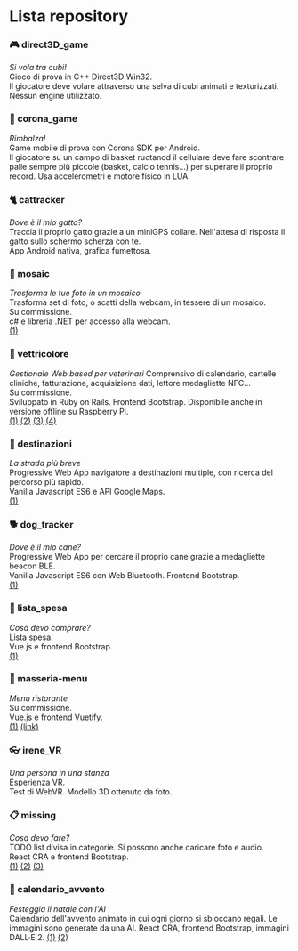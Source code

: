 # Lista repository

### 🎮 direct3D_game
*Si vola tra cubi!*  
Gioco di prova in C++ Direct3D Win32.  
Il giocatore deve volare attraverso una selva di cubi animati e texturizzati.  
Nessun engine utilizzato.
### 🏀 corona_game
*Rimbalza!*  
Game mobile di prova con Corona SDK per Android.  
Il giocatore su un campo di basket ruotanod il cellulare deve fare scontrare palle sempre più piccole (basket, calcio tennis...) per superare il proprio record.
Usa accelerometri e motore fisico in LUA.
### 🐈 cattracker
*Dove è il mio gatto?*  
Traccia il proprio gatto grazie a un miniGPS collare. Nell'attesa di risposta il gatto sullo schermo scherza con te.  
App Android nativa, grafica fumettosa.
### 💠 mosaic
*Trasforma le tue foto in un mosaico*  
Trasforma set di foto, o scatti della webcam, in tessere di un mosaico.  
Su commissione.  
c# e libreria .NET per accesso alla webcam.  
[(1)](mosaic.png?raw=1)
### 💉 vettricolore
*Gestionale Web based per veterinari*
Comprensivo di calendario, cartelle cliniche, fatturazione, acquisizione dati, lettore medagliette NFC...  
Su commissione.  
Sviluppato in Ruby on Rails. Frontend Bootstrap. Disponibile anche in versione offline su Raspberry Pi.  
[(1)](vettricolore1.png?raw=1) [(2)](vettricolore2.png?raw=1) [(3)](vettricolore3.png?raw=1) [(4)](vettricolore4.png?raw=1)
### 📌 destinazioni
*La strada più breve*  
Progressive Web App navigatore a destinazioni multiple, con ricerca del percorso più rapido.  
Vanilla Javascript ES6 e API Google Maps.  
[(1)](destinazioni.png?raw=1)
### 🐕 dog_tracker
*Dove è il mio cane?*  
Progressive Web App per cercare il proprio cane grazie a medagliette beacon BLE.  
Vanilla Javascript ES6 con Web Bluetooth. Frontend Bootstrap.  
[(1)](dogtracker.png?raw=1)
### 🏪 lista_spesa
*Cosa devo comprare?*  
Lista spesa.  
Vue.js e frontend Bootstrap.  
[(1)](lista_spesa.jpg?raw=1)
### 📕 masseria-menu
*Menu ristorante*  
Su commissione.  
Vue.js e frontend Vuetify.  
[(1)](masseria-menu.jpg?raw=1) [(link)](https://ristorantemasseria.github.io/menu/)
### 👓 irene_VR
*Una persona in una stanza*  
Esperienza VR.  
Test di WebVR. Modello 3D ottenuto da foto.
### 📋 missing
*Cosa devo fare?*  
TODO list divisa in categorie. Si possono anche caricare foto e audio.  
React CRA e frontend Bootstrap.  
[(1)](missing1.png?raw=1) [(2)](missing2.png?raw=1) [(3)](missing3.png?raw=1)
### 🎄 calendario_avvento
*Festeggia il natale con l'AI*  
Calendario dell'avvento animato in cui ogni giorno si sbloccano regali. Le immagini sono generate da una AI.
React CRA, frontend Bootstrap, immagini DALL·E 2.
[(1)](calendario_avvento1.png?raw=1) [(2)](calendario_avvento2.png?raw=1)
